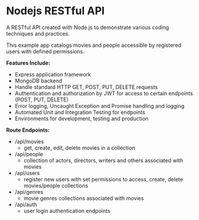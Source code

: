 # Nodejs RESTful API

A RESTful API created with Node.js to demonstrate various coding techniques and practices.

This example app catalogs movies and people accessible by registered users with defined permissions.

**Features Include:**
- Express application framework
- MongoDB backend
- Handle standard HTTP GET, POST, PUT, DELETE requests
- Authentication and authorization by JWT for access to certain endpoints (POST, PUT, DELETE)
- Error logging, Uncaught Exception and Promise handling and logging
- Automated Unit and Integration Testing for endpoints
- Environments for development, testing and production

**Route Endpoints:**
- /api/movies 
  - get, create, edit, delete movies in a collection
- /api/people 
  - collection of actors, directors, writers and others associated with movies
- /api/users
  - register new users with set permissions to access, create, delete movies/people collections
- /api/genres
  - movie genres collections associated with movies
- /api/auth
  - user login authentication endpoints

